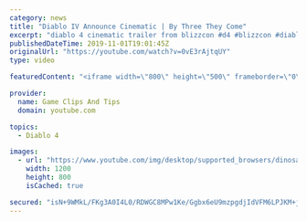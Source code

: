 ```yaml
---
category: news
title: "Diablo IV Announce Cinematic | By Three They Come"
excerpt: "diablo 4 cinematic trailer from blizzcon #d4 #blizzcon #diablo."
publishedDateTime: 2019-11-01T19:01:45Z
originalUrl: "https://youtube.com/watch?v=0vE3rAjtqUY"
type: video

featuredContent: "<iframe width=\"800\" height=\"500\" frameborder=\"0\" src=\"https://www.youtube.com/embed/0vE3rAjtqUY\" allow=\"accelerometer; autoplay; encrypted-media; gyroscope; picture-in-picture\" allowfullscreen></iframe>"

provider:
  name: Game Clips And Tips
  domain: youtube.com

topics:
  - Diablo 4

images:
  - url: "https://www.youtube.com/img/desktop/supported_browsers/dinosaur.png"
    width: 1200
    height: 800
    isCached: true

secured: "isN+9WMkL/FKg3A0I4L0/RDWGC8MPw1Ke/Ggbx6eU9mzpgdjIdVFM6LPJKM+jE3DJUrlpRN9vYuvTn6HcE/EzjUBP8RibJXnBfDRzqkvC+qz1uQNDEGRsoDLHtCy7ioV1pnTCaEEahTceTgy5mUknhcJsdCExnvlxcfgPYlaNBfmpCNNBHZZg5WoUE0BH1JzdWRoKNfh1hP/69OQkFax4tcX3cIA7uU4UEz//ozExunAAlwghFElMMQrWXNygS1m1ERqQWYqH4qsL/e65qUVyBvDnh5AaxY6NgxCikOzS1un7TDZJw5n7VW7XAW1dlJYd4C3VlN1unEUTU5uJzYKZglDfQvR368A1F38iKcXVqpiBcCtr46mCe/X9ZpG4Bod7EtFm5MlJxt8uiZcyM356Q==;SnbKgmpXjcPhjpIxvFHnlQ=="
---
```



